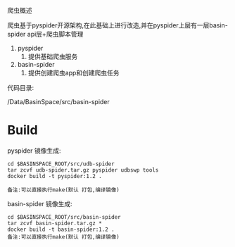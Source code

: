 爬虫概述

爬虫基于pyspider开源架构,在此基础上进行改造,并在pyspider上层有一层basin-spider api层+爬虫脚本管理

1. pyspider
   1. 提供基础爬虫服务
2. basin-spider 
   1. 提供创建爬虫app和创建爬虫任务

代码目录:

/Data/BasinSpace/src/basin-spider

# Build

pyspider 镜像生成:

```
cd $BASINSPACE_ROOT/src/udb-spider
tar zcvf udb-spider.tar.gz pyspider udbswp tools
docker build -t pyspider:1.2 .

备注:可以直接执行make(默认 打包,编译镜像)
```

basin-spider 镜像生成:

```
cd $BASINSPACE_ROOT/src/basin-spider
tar zcvf basin-spider.tar.gz *
docker build -t basin-spider:1.2 .
备注:可以直接执行make(默认 打包,编译镜像)
```



